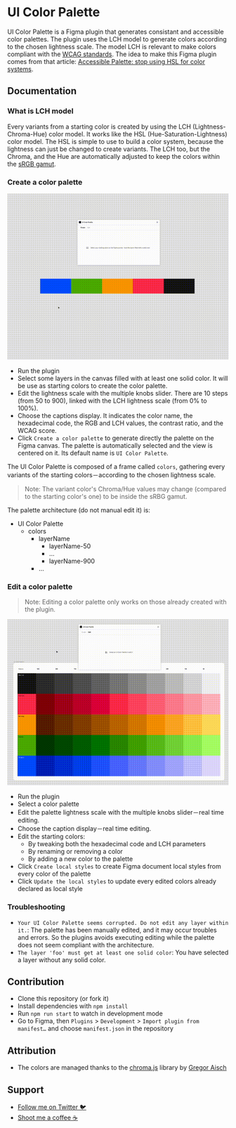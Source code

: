 # UI Color Palette
UI Color Palette is a Figma plugin that generates consistant and accessible color palettes. The plugin uses the LCH model to generate colors according to the chosen lightness scale. The model LCH is relevant to make colors compliant with the [WCAG standards](https://www.w3.org/WAI/standards-guidelines/wcag/). The idea to make this Figma plugin comes from that article: [Accessible Palette: stop using HSL for color systems](https://wildbit.com/blog/accessible-palette-stop-using-hsl-for-color-systems).

## Documentation
### What is LCH model
Every variants from a starting color is created by using the LCH (Lightness-Chroma-Hue) color model. It works like the HSL (Hue-Saturation-Lightness) color model. The HSL is simple to use to build a color system, because the lightness can just be changed to create variants. The LCH too, but the Chroma, and the Hue are automatically adjusted to keep the colors within the [sRGB gamut](https://lea.verou.me/2020/04/lch-colors-in-css-what-why-and-how/#1-we-actually-get-access-to-about-50-more-colors).

### Create a color palette
![Create a color palette](./assets/create-color-palette.gif 'Create a color palette')
- Run the plugin
- Select some layers in the canvas filled with at least one solid color. It will be use as starting colors to create the color palette.
- Edit the lightness scale with the multiple knobs slider. There are 10 steps (from 50 to 900), linked with the LCH lightness scale (from 0% to 100%).
- Choose the captions display. It indicates the color name, the hexadecimal code, the RGB and LCH values, the contrast ratio, and the WCAG score.
- Click `Create a color palette` to generate directly the palette on the Figma canvas. The palette is automatically selected and the view is centered on it. Its default name is `UI Color Palette`.

The UI Color Palette is composed of a frame called `colors`, gathering every variants of the starting colors－according to the chosen lightness scale.

> Note: The variant color's Chroma/Hue values may change (compared to the starting color's one) to be inside the sRBG gamut.

The palette architecture (do not manual edit it) is:
- UI Color Palette
  - colors
    - layerName
      - layerName-50
      - …
      - layerName-900
    - …

### Edit a color palette
> Note: Editing a color palette only works on those already created with the plugin.

![Edit a color palette](./assets/edit-color-palette.gif 'Edit a color palette')
- Run the plugin
- Select a color palette
- Edit the palette lightness scale with the multiple knobs slider－real time editing.
- Choose the caption display－real time editing.
- Edit the starting colors:
  - By tweaking both the hexadecimal code and LCH parameters
  - By renaming or removing a color
  - By adding a new color to the palette
- Click `Create local styles` to create Figma document local styles from every color of the palette
- Click `Update the local styles` to update every edited colors already declared as local style

### Troubleshooting
- `Your UI Color Palette seems corrupted. Do not edit any layer within it.`: The palette has been manually edited, and it may occur troubles and errors. So the plugins avoids executing editing while the palette does not seem compliant with the architecture.
- `The layer 'foo' must get at least one solid color`: You have selected a layer without any solid color.

## Contribution
- Clone this repository (or fork it)
- Install dependencies with `npm install`
- Run `npm run start` to watch in development mode
- Go to Figma, then `Plugins` > `Development` > `Import plugin from manifest…` and choose `manifest.json` in the repository

## Attribution
- The colors are managed thanks to the [chroma.js](https://github.com/gka/chroma.js) library by [Gregor Aisch](https://github.com/gka)

## Support
- [Follow me on Twitter 🐦](https://twitter.com/inVoltag)
- [Shoot me a coffee ☕️](https://www.buymeacoffee.com/inVoltag)

